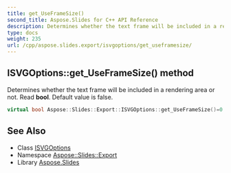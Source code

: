 ```yaml
---
title: get_UseFrameSize()
second_title: Aspose.Slides for C++ API Reference
description: Determines whether the text frame will be included in a rendering area or not. Read bool. Default value is false.
type: docs
weight: 235
url: /cpp/aspose.slides.export/isvgoptions/get_useframesize/
---
```

## ISVGOptions::get_UseFrameSize() method


Determines whether the text frame will be included in a rendering area or not. Read **bool**. Default value is false.

```cpp
virtual bool Aspose::Slides::Export::ISVGOptions::get_UseFrameSize()=0
```

## See Also

* Class [ISVGOptions](./)
* Namespace [Aspose::Slides::Export](../)
* Library [Aspose.Slides](../../)
